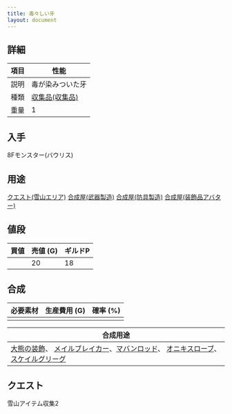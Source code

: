 ```yaml
---
title: 毒々しい牙
layout: document
---
```

## 詳細


|項目|性能|
|---|---|
|説明|毒が染みついた牙|
|種類|[収集品(収集品)](収集品(収集品))|
|重量|1|

## 入手

8Fモンスター(バウリス)

## 用途

[クエスト(雪山エリア)](クエスト(雪山エリア))
[合成屋(武器製造)](合成屋(武器製造))
[合成屋(防具製造)](合成屋(防具製造))
[合成屋(装飾品アバター)](合成屋(装飾品アバター))

## 値段


|買値|売値 (G)|ギルドP|
|---|---|---|
||20|18|

## 合成


|必要素材|生産費用 (G)|確率 (%)|
|---|---|---|
||||


|合成用途|
|---|
|[大熊の装飾](大熊の装飾)、 [メイルブレイカー](メイルブレイカー)、[マバンロッド](マバンロッド)、 [オニキスローブ](オニキスローブ)、[スケイルグリーグ](スケイルグリーグ)|

## クエスト

雪山アイテム収集2
